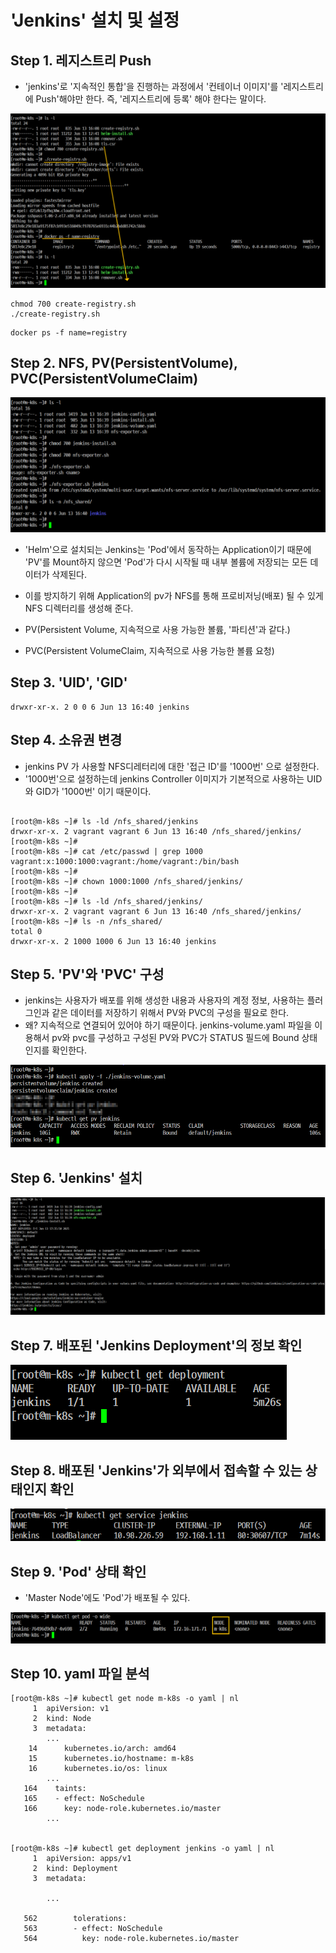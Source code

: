 # 'Jenkins' 설치 및 설정



## Step 1. 레지스트리 Push

- 'jenkins'로 '지속적인 통합'을 진행하는 과정에서 '컨테이너 이미지'를 '레지스트리에 Push'해야만 한다. 즉, '레지스트리에 등록' 해야 한다는 말이다.

![](./img/20250613.img/0022.png)

```
chmod 700 create-registry.sh
./create-registry.sh
```

```
docker ps -f name=registry
```

## Step 2. NFS, PV(PersistentVolume), PVC(PersistentVolumeClaim)

![](./img/20250613.img/0023.png)

- 'Helm'으로 설치되는 Jenkins는 'Pod'에서 동작하는 Application이기 때문에 'PV'를 Mount하지 않으면 'Pod'가 다시 시작될 때 내부 볼륨에 저장되는 모든 데이터가 삭제된다.


- 이를 방지하기 위해 Application의 pv가 NFS를 통해 프로비저닝(배포) 될 수 있게 NFS 디렉터리를 생성해 준다.
- PV(Persistent Volume, 지속적으로 사용 가능한 볼륨, '파티션'과 같다.) 
- PVC(Persistent VolumeClaim, 지속적으로 사용 가능한 볼륨 요청)

## Step 3. 'UID', 'GID'

```
drwxr-xr-x. 2 0 0 6 Jun 13 16:40 jenkins
```

## Step 4. 소유권 변경
- jenkins PV 가 사용할 NFS디레터리에 대한 '접근 ID'를 '1000번' 으로 설정한다. 
- '1000번'으로 설정하는데 jenkins Controller 이미지가 기본적으로 사용하는 UID와 GID가 '1000번' 이기 때문이다.

```

[root@m-k8s ~]# ls -ld /nfs_shared/jenkins
drwxr-xr-x. 2 vagrant vagrant 6 Jun 13 16:40 /nfs_shared/jenkins/
[root@m-k8s ~]#
[root@m-k8s ~]# cat /etc/passwd | grep 1000
vagrant:x:1000:1000:vagrant:/home/vagrant:/bin/bash
[root@m-k8s ~]#
[root@m-k8s ~]# chown 1000:1000 /nfs_shared/jenkins/
[root@m-k8s ~]#
[root@m-k8s ~]# ls -ld /nfs_shared/jenkins/
drwxr-xr-x. 2 vagrant vagrant 6 Jun 13 16:40 /nfs_shared/jenkins/
[root@m-k8s ~]# ls -n /nfs_shared/
total 0
drwxr-xr-x. 2 1000 1000 6 Jun 13 16:40 jenkins

```
## Step 5. 'PV'와 'PVC' 구성 

- jenkins는 사용자가 배포를 위해 생성한 내용과 사용자의 계정 정보, 사용하는  플러그인과 같은 데이터를 저장하기 위해서 PV와 PVC의 구성을 필요로 한다.
-  왜? 지속적으로 연결되어 있어야 하기 때문이다.
jenkins-volume.yaml 파일을 이용해서 pv와 pvc를 구성하고 구성된 PV와 PVC가 STATUS 필드에 Bound 상태인지를 확인한다.

![](./img/20250613.img/0024.png)

## Step 6. 'Jenkins' 설치

![](./img/20250613.img/0025.png)

## Step 7. 배포된 'Jenkins Deployment'의 정보 확인

![](./img/20250613.img/0026.png)


## Step 8. 배포된 'Jenkins'가 외부에서 접속할 수 있는 상태인지 확인

![](./img/20250613.img/0027.png)


## Step 9. 'Pod' 상태 확인
- 'Master Node'에도 'Pod'가 배포될 수 있다.

![](./img/20250613.img/0028.png)

## Step 10. yaml 파일 분석

```
[root@m-k8s ~]# kubectl get node m-k8s -o yaml | nl
     1  apiVersion: v1
     2  kind: Node
     3  metadata:
        ...
    14      kubernetes.io/arch: amd64
    15      kubernetes.io/hostname: m-k8s
    16      kubernetes.io/os: linux
        ...
   164    taints:
   165    - effect: NoSchedule
   166      key: node-role.kubernetes.io/master
        ...    


[root@m-k8s ~]# kubectl get deployment jenkins -o yaml | nl
     1  apiVersion: apps/v1
     2  kind: Deployment
     3  metadata:

        ...

   562        tolerations:
   563        - effect: NoSchedule
   564          key: node-role.kubernetes.io/master

```